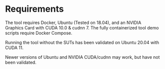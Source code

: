 # Requirements
The tool requires Docker, Ubuntu (Tested on 18.04), and an NVIDIA Graphics Card with CUDA 10.0 & cudnn 7.
The fully containerized tool demo scripts require Docker Compose.

Running the tool without the SUTs has been validated on Ubuntu 20.04 with CUDA 11.

Newer versions of Ubuntu and NVIDIA CUDA/cudnn may work, but have not been validated.
